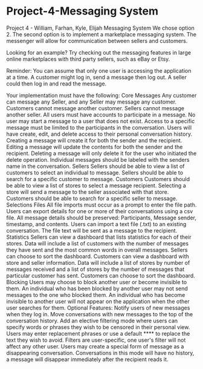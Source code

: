 # Project-4-Messaging System
Project 4 - William, Farhan, Kyle, Elijah
Messaging System
We chose option 2.
The second option is to implement a marketplace messaging system. The messenger will allow for communication between sellers and customers. 

Looking for an example? Try checking out the messaging features in large online marketplaces with third party sellers, such as eBay or Etsy. 

Reminder: You can assume that only one user is accessing the application at a time. A customer might log in, send a message then log out. A seller could then log in and read the message.  

Your implementation must have the following: 
Core
Messages
Any customer can message any Seller, and any Seller may message any customer.
Customers cannot message another customer. Sellers cannot message another seller. 
All users must have accounts to participate in a message. 
No user may start a message to a user that does not exist.
Access to a specific message must be limited to the participants in the conversation. 
Users will have create, edit, and delete access to their personal conversation history. 
Creating a message will create it for both the sender and the recipient. 
Editing a message will update the contents for both the sender and the recipient. 
Deleting a message will only delete it for the user who initiated the delete operation. 
Individual messages should be labeled with the senders name in the conversation. 
Sellers
Sellers should be able to view a list of customers to select an individual to message.
Sellers should be able to search for a specific customer to message. 
Customers
Customers should be able to view a list of stores to select a message recipient. Selecting a store will send a message to the seller associated with that store. 
Customers should be able to search for a specific seller to message. 
Selections
Files
All file imports must occur as a prompt to enter the file path.  
Users can export details for one or more of their conversations using a csv file.
All message details should be preserved: Participants, Message sender, timestamp, and contents.
Users can import a text file (.txt) to an existing conversation.
The file text will be sent as a message to the recipient. 
Statistics
Sellers can view a dashboard that lists statistics for each of their stores.
Data will include a list of customers with the number of messages they have sent and the most common words in overall messages. 
Sellers can choose to sort the dashboard.
Customers can view a dashboard with store and seller information.
Data will include a list of stores by number of messages received and a list of stores by the number of messages that particular customer has sent. 
Customers can choose to sort the dashboard. 
Blocking
Users may choose to block another user or become invisible to them.
An individual who has been blocked by another user may not send messages to the one who blocked them. 
An individual who has become invisible to another user will not appear on the application when the other user searches for them. 
Optional Features: 
Notify users of new messages when they log in. Move conversations with new messages to the top of the conversation history. 
Add an elective filtering mode where users can specify words or phrases they wish to be censored in their personal view. Users may enter replacement phrases or use a default **** to replace the text they wish to avoid. Filters are user-specific, one user's filter will not affect any other user. 
Users may create a special form of message as a disappearing conversation. Conversations in this mode will have no history, a message will disappear immediately after the recipient reads it. 
